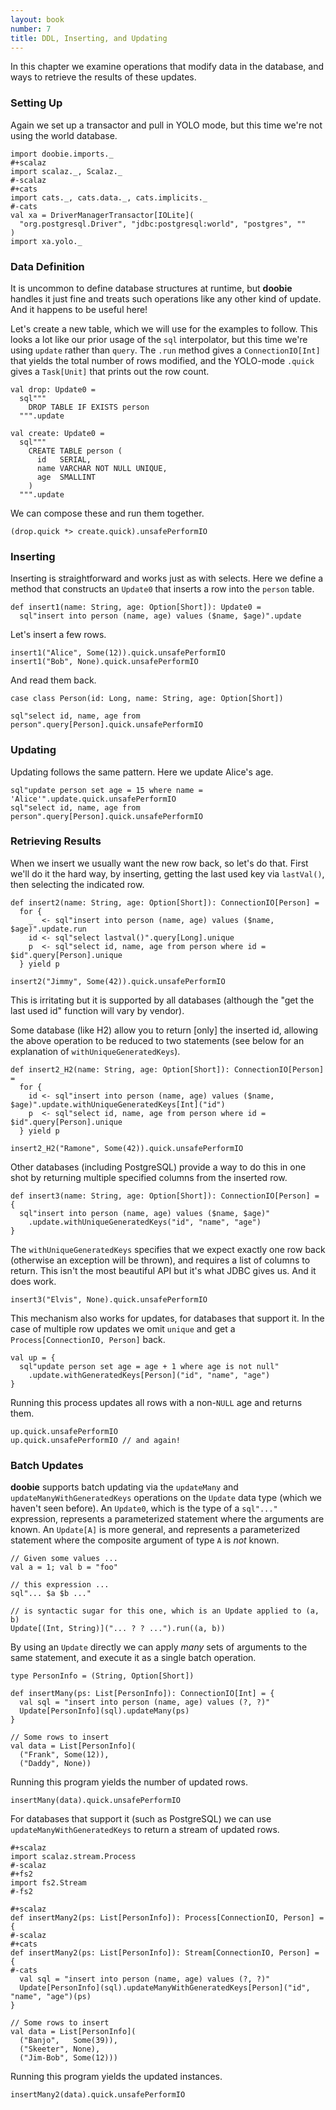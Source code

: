 ```yaml
---
layout: book
number: 7
title: DDL, Inserting, and Updating
---
```


In this chapter we examine operations that modify data in the database, and ways to retrieve the results of these updates.

### Setting Up

Again we set up a transactor and pull in YOLO mode, but this time we're not using the world database.

```tut:silent
import doobie.imports._
#+scalaz
import scalaz._, Scalaz._
#-scalaz
#+cats
import cats._, cats.data._, cats.implicits._
#-cats
val xa = DriverManagerTransactor[IOLite](
  "org.postgresql.Driver", "jdbc:postgresql:world", "postgres", ""
)
import xa.yolo._
```

### Data Definition

It is uncommon to define database structures at runtime, but **doobie** handles it just fine and treats such operations like any other kind of update. And it happens to be useful here! 

Let's create a new table, which we will use for the examples to follow. This looks a lot like our prior usage of the `sql` interpolator, but this time we're using `update` rather than `query`. The `.run` method gives a `ConnectionIO[Int]` that yields the total number of rows modified, and the YOLO-mode `.quick` gives a `Task[Unit]` that prints out the row count.

```tut:silent
val drop: Update0 = 
  sql"""
    DROP TABLE IF EXISTS person
  """.update

val create: Update0 = 
  sql"""
    CREATE TABLE person (
      id   SERIAL,
      name VARCHAR NOT NULL UNIQUE,
      age  SMALLINT
    )
  """.update
```

We can compose these and run them together.

```tut
(drop.quick *> create.quick).unsafePerformIO
```


### Inserting


Inserting is straightforward and works just as with selects. Here we define a method that constructs an `Update0` that inserts a row into the `person` table.

```tut:silent
def insert1(name: String, age: Option[Short]): Update0 =
  sql"insert into person (name, age) values ($name, $age)".update
```

Let's insert a few rows.

```tut
insert1("Alice", Some(12)).quick.unsafePerformIO
insert1("Bob", None).quick.unsafePerformIO
```

And read them back.

```tut:silent
case class Person(id: Long, name: String, age: Option[Short])
```

```tut
sql"select id, name, age from person".query[Person].quick.unsafePerformIO
```


### Updating


Updating follows the same pattern. Here we update Alice's age.

```tut
sql"update person set age = 15 where name = 'Alice'".update.quick.unsafePerformIO
sql"select id, name, age from person".query[Person].quick.unsafePerformIO
```

### Retrieving Results

When we insert we usually want the new row back, so let's do that. First we'll do it the hard way, by inserting, getting the last used key via `lastVal()`, then selecting the indicated row. 

```tut:silent
def insert2(name: String, age: Option[Short]): ConnectionIO[Person] =
  for {
    _  <- sql"insert into person (name, age) values ($name, $age)".update.run
    id <- sql"select lastval()".query[Long].unique
    p  <- sql"select id, name, age from person where id = $id".query[Person].unique
  } yield p
```

```tut
insert2("Jimmy", Some(42)).quick.unsafePerformIO
```

This is irritating but it is supported by all databases (although the "get the last used id" function will vary by vendor).

Some database (like H2) allow you to return [only] the inserted id, allowing the above operation to be reduced to two statements (see below for an explanation of `withUniqueGeneratedKeys`).

```tut:silent
def insert2_H2(name: String, age: Option[Short]): ConnectionIO[Person] =
  for {
    id <- sql"insert into person (name, age) values ($name, $age)".update.withUniqueGeneratedKeys[Int]("id")
    p  <- sql"select id, name, age from person where id = $id".query[Person].unique
  } yield p
```

```tut
insert2_H2("Ramone", Some(42)).quick.unsafePerformIO
```

Other databases (including PostgreSQL) provide a way to do this in one shot by returning multiple specified columns from the inserted row.

```tut:silent
def insert3(name: String, age: Option[Short]): ConnectionIO[Person] = {
  sql"insert into person (name, age) values ($name, $age)"
    .update.withUniqueGeneratedKeys("id", "name", "age")
}
```

The `withUniqueGeneratedKeys` specifies that we expect exactly one row back (otherwise an exception will be thrown), and requires a list of columns to return. This isn't the most beautiful API but it's what JDBC gives us. And it does work.

```tut
insert3("Elvis", None).quick.unsafePerformIO
```

This mechanism also works for updates, for databases that support it. In the case of multiple row updates we omit `unique` and get a `Process[ConnectionIO, Person]` back.


```tut:silent
val up = {
  sql"update person set age = age + 1 where age is not null"
    .update.withGeneratedKeys[Person]("id", "name", "age")
}
```

Running this process updates all rows with a non-`NULL` age and returns them.

```tut
up.quick.unsafePerformIO
up.quick.unsafePerformIO // and again!
```

### Batch Updates

**doobie** supports batch updating via the `updateMany` and `updateManyWithGeneratedKeys` operations on the `Update` data type (which we haven't seen before). An `Update0`, which is the type of a `sql"..."` expression, represents a parameterized statement where the arguments are known. An `Update[A]` is more general, and represents a parameterized statement where the composite argument of type `A` is *not* known.

```tut:silent
// Given some values ...
val a = 1; val b = "foo"

// this expression ...
sql"... $a $b ..."

// is syntactic sugar for this one, which is an Update applied to (a, b)
Update[(Int, String)]("... ? ? ...").run((a, b))
```

By using an `Update` directly we can apply *many* sets of arguments to the same statement, and execute it as a single batch operation.

```tut:silent
type PersonInfo = (String, Option[Short])

def insertMany(ps: List[PersonInfo]): ConnectionIO[Int] = {
  val sql = "insert into person (name, age) values (?, ?)"
  Update[PersonInfo](sql).updateMany(ps)
}

// Some rows to insert
val data = List[PersonInfo](
  ("Frank", Some(12)), 
  ("Daddy", None))
```

Running this program yields the number of updated rows.

```tut
insertMany(data).quick.unsafePerformIO
```

For databases that support it (such as PostgreSQL) we can use `updateManyWithGeneratedKeys` to return a stream of updated rows.

```tut:silent
#+scalaz
import scalaz.stream.Process
#-scalaz
#+fs2
import fs2.Stream
#-fs2

#+scalaz
def insertMany2(ps: List[PersonInfo]): Process[ConnectionIO, Person] = {
#-scalaz
#+cats
def insertMany2(ps: List[PersonInfo]): Stream[ConnectionIO, Person] = {
#-cats
  val sql = "insert into person (name, age) values (?, ?)"
  Update[PersonInfo](sql).updateManyWithGeneratedKeys[Person]("id", "name", "age")(ps)
}

// Some rows to insert
val data = List[PersonInfo](
  ("Banjo",   Some(39)), 
  ("Skeeter", None), 
  ("Jim-Bob", Some(12)))
```

Running this program yields the updated instances.

```tut
insertMany2(data).quick.unsafePerformIO
```
